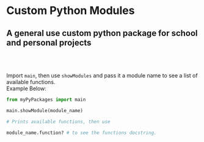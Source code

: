 # Custom Python Modules

## A general use custom python package for school and personal projects

<br><br>

Import `main`, then use `showModules` and pass it a module name to see a list of available functions.
 <br> Example Below:<br>

```py
from myPyPackages import main

main.showModule(module_name)

# Prints available functions, then use

module_name.function? # to see the functions docstring.
```
